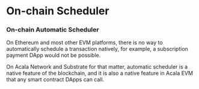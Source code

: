 # On-chain Scheduler

### **On-chain Automatic Scheduler**

On Ethereum and most other EVM platforms, there is no way to automatically schedule a transaction natively, for example, a subscription payment DApp would not be possible. 

On Acala Network and Substrate for that matter, automatic scheduler is a native feature of the blockchain, and it is also a native feature in Acala EVM that any smart contract DApps can call.

